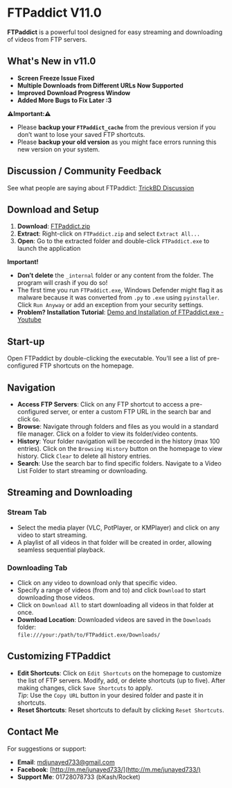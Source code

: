 # FTPaddict V11.0

**FTPaddict** is a powerful tool designed for easy streaming and downloading of videos from FTP servers.

## What's New in v11.0

- **Screen Freeze Issue Fixed**  
- **Multiple Downloads from Different URLs Now Supported**  
- **Improved Download Progress Window**  
- **Added More Bugs to Fix Later :3**

**⚠️Important:⚠️**  
- Please **backup your `FTPaddict_cache`** from the previous version if you don’t want to lose your saved FTP shortcuts.  
- Please **backup your old version** as you might face errors running this new version on your system.

## Discussion / Community Feedback

See what people are saying about FTPaddict:  [TrickBD Discussion](https://trickbd.com/windows-pc/2166939/)

## Download and Setup

1. **Download**: [FTPaddict.zip](https://github.com/j-unayed/FTPaddict/releases/download/ftpaddictV11/FTPaddict.zip)  
2. **Extract**: Right-click on `FTPaddict.zip` and select `Extract All...`  
3. **Open**: Go to the extracted folder and double-click `FTPaddict.exe` to launch the application

**Important!**  
- **Don’t delete** the `_internal` folder or any content from the folder. The program will crash if you do so!  
- The first time you run `FTPaddict.exe`, Windows Defender might flag it as malware because it was converted from `.py` to `.exe` using `pyinstaller`. Click `Run Anyway` or add an exception from your security settings.
- **Problem? Installation Tutorial**: [Demo and Installation of FTPaddict.exe - Youtube](https://youtu.be/1rgnIlw7zK8?si=wUhCR1yb269XV5-M)

## Start-up

Open FTPaddict by double-clicking the executable. You'll see a list of pre-configured FTP shortcuts on the homepage.

## Navigation

- **Access FTP Servers**: Click on any FTP shortcut to access a pre-configured server, or enter a custom FTP URL in the search bar and click `Go`.  
- **Browse**: Navigate through folders and files as you would in a standard file manager. Click on a folder to view its folder/video contents.  
- **History**: Your folder navigation will be recorded in the history (max 100 entries). Click on the `Browsing History` button on the homepage to view history. Click `Clear` to delete all history entries.  
- **Search**: Use the search bar to find specific folders. Navigate to a Video List Folder to start streaming or downloading.

## Streaming and Downloading

### Stream Tab

- Select the media player (VLC, PotPlayer, or KMPlayer) and click on any video to start streaming.  
- A playlist of all videos in that folder will be created in order, allowing seamless sequential playback.

### Downloading Tab

- Click on any video to download only that specific video.  
- Specify a range of videos (from and to) and click `Download` to start downloading those videos.  
- Click on `Download All` to start downloading all videos in that folder at once.  
- **Download Location**: Downloaded videos are saved in the `Downloads` folder:  
  `file:///your:/path/to/FTPaddict.exe/Downloads/`

## Customizing FTPaddict

- **Edit Shortcuts**: Click on `Edit Shortcuts` on the homepage to customize the list of FTP servers. Modify, add, or delete shortcuts (up to five). After making changes, click `Save Shortcuts` to apply.  
  *Tip*: Use the `Copy URL` button in your desired folder and paste it in shortcuts.  
- **Reset Shortcuts**: Reset shortcuts to default by clicking `Reset Shortcuts`.

## Contact Me

For suggestions or support:

- **Email**: [mdjunayed733@gmail.com](mailto:mdjunayed733@gmail.com)  
- **Facebook**: [http://m.me/junayed733/](http://m.me/junayed733/)  
- **Support Me**: 01728078733 (bKash/Rocket)




